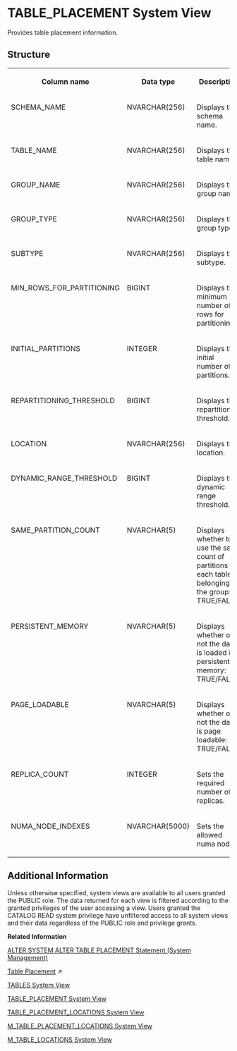 <!-- loio522cc8ecebbe4508b572d0f61cec8e28 -->

# TABLE\_PLACEMENT System View

Provides table placement information.



## Structure


<table>
<tr>
<th valign="top">

Column name

</th>
<th valign="top">

Data type

</th>
<th valign="top">

Description

</th>
</tr>
<tr>
<td valign="top">

SCHEMA\_NAME

</td>
<td valign="top">

NVARCHAR\(256\)

</td>
<td valign="top">

Displays the schema name.

</td>
</tr>
<tr>
<td valign="top">

TABLE\_NAME

</td>
<td valign="top">

NVARCHAR\(256\)

</td>
<td valign="top">

Displays the table name.

</td>
</tr>
<tr>
<td valign="top">

GROUP\_NAME

</td>
<td valign="top">

NVARCHAR\(256\)

</td>
<td valign="top">

Displays the group name.

</td>
</tr>
<tr>
<td valign="top">

GROUP\_TYPE

</td>
<td valign="top">

NVARCHAR\(256\)

</td>
<td valign="top">

Displays the group type.

</td>
</tr>
<tr>
<td valign="top">

SUBTYPE

</td>
<td valign="top">

NVARCHAR\(256\)

</td>
<td valign="top">

Displays the subtype.

</td>
</tr>
<tr>
<td valign="top">

MIN\_ROWS\_FOR\_PARTITIONING

</td>
<td valign="top">

BIGINT

</td>
<td valign="top">

Displays the minimum number of rows for partitioning.

</td>
</tr>
<tr>
<td valign="top">

INITIAL\_PARTITIONS

</td>
<td valign="top">

INTEGER

</td>
<td valign="top">

Displays the initial number of partitions.

</td>
</tr>
<tr>
<td valign="top">

REPARTITIONING\_THRESHOLD

</td>
<td valign="top">

BIGINT

</td>
<td valign="top">

Displays the repartitioning threshold.

</td>
</tr>
<tr>
<td valign="top">

LOCATION

</td>
<td valign="top">

NVARCHAR\(256\)

</td>
<td valign="top">

Displays the location.

</td>
</tr>
<tr>
<td valign="top">

DYNAMIC\_RANGE\_THRESHOLD

</td>
<td valign="top">

BIGINT

</td>
<td valign="top">

Displays the dynamic range threshold.

</td>
</tr>
<tr>
<td valign="top">

SAME\_PARTITION\_COUNT

</td>
<td valign="top">

NVARCHAR\(5\)

</td>
<td valign="top">

Displays whether to use the same count of partitions for each table belonging to the group: TRUE/FALSE.

</td>
</tr>
<tr>
<td valign="top">

PERSISTENT\_MEMORY

</td>
<td valign="top">

NVARCHAR\(5\)

</td>
<td valign="top">

Displays whether or not the data is loaded in persistent memory: TRUE/FALSE.

</td>
</tr>
<tr>
<td valign="top">

PAGE\_LOADABLE

</td>
<td valign="top">

NVARCHAR\(5\)

</td>
<td valign="top">

Displays whether or not the data is page loadable: TRUE/FALSE.

</td>
</tr>
<tr>
<td valign="top">

REPLICA\_COUNT

</td>
<td valign="top">

INTEGER

</td>
<td valign="top">

Sets the required number of replicas.

</td>
</tr>
<tr>
<td valign="top">

NUMA\_NODE\_INDEXES

</td>
<td valign="top">

NVARCHAR\(5000\)

</td>
<td valign="top">

Sets the allowed numa nodes.

</td>
</tr>
</table>



<a name="loio522cc8ecebbe4508b572d0f61cec8e28__section_bdc_fxz_2zb"/>

## Additional Information

Unless otherwise specified, system views are available to all users granted the PUBLIC role. The data returned for each view is filtered according to the granted privileges of the user accessing a view. Users granted the CATALOG READ system privilege have unfiltered access to all system views and their data regardless of the PUBLIC role and privilege grants.

**Related Information**  


[ALTER SYSTEM ALTER TABLE PLACEMENT Statement \(System Management\)](../../010-SQL-Reference/012-SQL-Statements/alter-system-alter-table-placement-statement-system-management-0715b97.md "Changes table classification and placement settings for table groups.")

[Table Placement](https://help.sap.com/viewer/f9c5015e72e04fffa14d7d4f7267d897/2023_4_QRC/en-US/22888f9344954f258284d2dd936d0d0a.html "Table classification and table placement configuration, enhanced by partitioning, build the foundation for controlling the data distribution in a SAP HANA scale-out environment.") :arrow_upper_right:

[TABLES System View](tables-system-view-2101973.md "Provides information about tables in the database.")

[TABLE\_PLACEMENT System View](table-placement-system-view-522cc8e.md "Provides table placement information.")

[TABLE\_PLACEMENT\_LOCATIONS System View](table-placement-locations-system-view-9e74012.md "Provides table placement location information.")

[M\_TABLE\_PLACEMENT\_LOCATIONS System View](../022-Monitoring-Views/m-table-placement-locations-system-view-7ecc1cc.md "Provides table placement location monitoring information.")

[M\_TABLE\_LOCATIONS System View](../022-Monitoring-Views/m-table-locations-system-view-20c65d5.md "Provides information about tables and their logical location. Physical locations are shown in M_TABLE_PERSISTENCE_LOCATIONS.")

